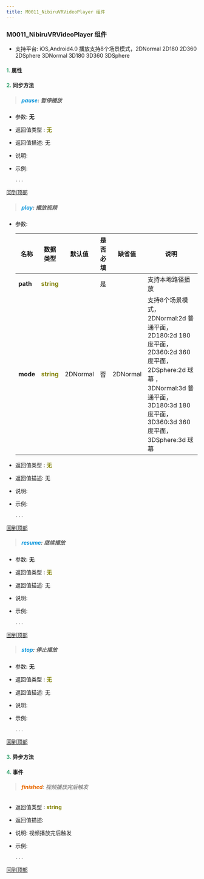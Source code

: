 ```yaml
---
title: M0011_NibiruVRVideoPlayer 组件
---
```


### M0011_NibiruVRVideoPlayer 组件

* 支持平台: iOS,Android4.0
播放支持8个场景模式，2DNormal 2D180 2D360 2DSphere 3DNormal 3D180 3D360 3DSphere

#### <font color ='#40A977'>**1.**</font> 属性

#### <font color ='#40A977'>**2.**</font> 同步方法

>##### <font color ='#0092db'>**pause**</font>: 暂停播放

- 参数: **无**
- 返回值类型 : <font color ='#808000'>**无**</font>
- 返回值描述: 无
- 说明: 
- 示例:

  ```javascript
  ...

  ```

[回到顶部](#top)

>##### <font color ='#0092db'>**play**</font>: 播放视频

- 参数:

  名称 | 数据类型 |默认值|是否必填|缺省值|说明
  ---- |-------------  |----------|--------------|--------|------
  **path** |<font color ='#808000'>**string**</font> |  | 是||支持本地路径播放
  **mode** |<font color ='#808000'>**string**</font> | 2DNormal | 否|2DNormal|支持8个场景模式，2DNormal:2d 普通平面， 2D180:2d 180度平面， 2D360:2d 360度平面， 2DSphere:2d 球幕 ，3DNormal:3d 普通平面， 3D180:3d 180度平面，3D360:3d 360度平面， 3DSphere:3d 球幕
- 返回值类型 : <font color ='#808000'>**无**</font>
- 返回值描述: 无
- 说明: 
- 示例:

  ```javascript
  ...

  ```

[回到顶部](#top)

>##### <font color ='#0092db'>**resume**</font>: 继续播放

- 参数: **无**
- 返回值类型 : <font color ='#808000'>**无**</font>
- 返回值描述: 无
- 说明: 
- 示例:

  ```javascript
  ...

  ```

[回到顶部](#top)

>##### <font color ='#0092db'>**stop**</font>: 停止播放

- 参数: **无**
- 返回值类型 : <font color ='#808000'>**无**</font>
- 返回值描述: 无
- 说明: 
- 示例:

  ```javascript
  ...

  ```

[回到顶部](#top)

#### <font color ='#40A977'>**3.**</font> 异步方法


#### <font color ='#40A977'>**4.**</font> 事件

>###### <font color ='#e96900'>**finished**</font>: 视频播放完后触发

- 返回值类型 : <font color ='#808000'>**string**</font>
- 返回值描述: 
- 说明: 视频播放完后触发
- 示例:

  ```javascript
  ...

  ```

[回到顶部](#top)


